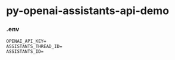 # py-openai-assistants-api-demo


### .env

```shell
OPENAI_API_KEY=
ASSISTANTS_THREAD_ID=
ASSISTANTS_ID=
```